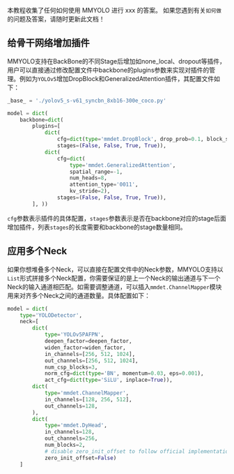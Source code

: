 本教程收集了任何如何使用 MMYOLO 进行 xxx 的答案。 如果您遇到有关`如何做`的问题及答案，请随时更新此文档！

## 给骨干网络增加插件

MMYOLO支持在BackBone的不同Stage后增加如none_local、dropout等插件，用户可以直接通过修改配置文件中backbone的plugins参数来实现对插件的管理。例如为`YOLOv5`增加DropBlock和GeneralizedAttention插件，其配置文件如下：

```python
_base_ = './yolov5_s-v61_syncbn_8xb16-300e_coco.py'

model = dict(
    backbone=dict(
        plugins=[
            dict(
                cfg=dict(type='mmdet.DropBlock', drop_prob=0.1, block_size=11),
                stages=(False, False, True, True)),
            dict(
                cfg=dict(
                    type='mmdet.GeneralizedAttention',
                    spatial_range=-1,
                    num_heads=8,
                    attention_type='0011',
                    kv_stride=2),
                stages=(False, False, True, True)),
        ], ))
```

`cfg`参数表示插件的具体配置，`stages`参数表示是否在backbone对应的stage后面增加插件，列表`stages`的长度需要和backbone的stage数量相同。

## 应用多个Neck

如果你想堆叠多个Neck，可以直接在配置文件中的Neck参数，MMYOLO支持以`List`形式拼接多个Neck配置，你需要保证的是上一个Neck的输出通道与下一个Neck的输入通道相匹配。如需要调整通道，可以插入`mmdet.ChannelMapper`模块用来对齐多个Neck之间的通道数量。具体配置如下：

```python
model = dict(
    type='YOLODetector',
    neck=[
        dict(
            type='YOLOv5PAFPN',
            deepen_factor=deepen_factor,
            widen_factor=widen_factor,
            in_channels=[256, 512, 1024],
            out_channels=[256, 512, 1024],
            num_csp_blocks=3,
            norm_cfg=dict(type='BN', momentum=0.03, eps=0.001),
            act_cfg=dict(type='SiLU', inplace=True)),
        dict(
            type='mmdet.ChannelMapper',
            in_channels=[128, 256, 512],
            out_channels=128,
        ),
        dict(
            type='mmdet.DyHead',
            in_channels=128,
            out_channels=256,
            num_blocks=2,
            # disable zero_init_offset to follow official implementation
            zero_init_offset=False)
    ]
```
